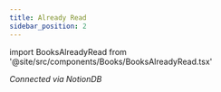 ```yaml
---
title: Already Read
sidebar_position: 2
---
```


import BooksAlreadyRead from '@site/src/components/Books/BooksAlreadyRead.tsx'

*Connected via NotionDB*
<BooksAlreadyRead />